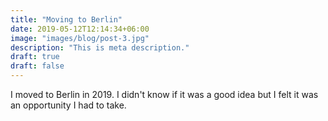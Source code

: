 ```yaml
---
title: "Moving to Berlin"
date: 2019-05-12T12:14:34+06:00
image: "images/blog/post-3.jpg"
description: "This is meta description."
draft: true
draft: false
---
```


I moved to Berlin in 2019. I didn't know if it was a good idea but I felt it was an opportunity I had to take.
